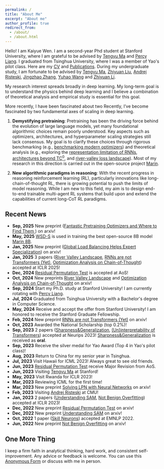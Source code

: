 ```yaml
---
permalink: /
title: "About Me"
excerpt: "About me"
author_profile: true
redirect_from: 
  - /about/
  - /about.html
---
```

Hello! I am Kaiyue Wen. I am a second-year Phd student at Stanford University, where I am grateful to be advised by  [Tengyu Ma](https://ai.stanford.edu/~tengyuma/) and [Percy Liang](https://cs.stanford.edu/~pliang/). I graduated from Tsinghua University, where I was a member of Yao's pilot class. Here are my [CV](https://whenwen.github.io/files/CVofKaiyueWen.pdf) and [Publications](https://scholar.google.com/citations?hl=en&user=oTmQCFUAAAAJ). During my undergraduate study, I am fortunate to be advised by [Tengyu Ma](https://ai.stanford.edu/~tengyuma/), [Zhiyuan Liu](http://nlp.csai.tsinghua.edu.cn/~lzy/), [Andrej Risteski](https://www.andrew.cmu.edu/user/aristesk/), [Jingzhao Zhang](https://sites.google.com/view/jingzhao/home), [Yuhao Wang](https://yuhaow.github.io/) and [Zhiyuan Li](https://ai.stanford.edu/~zhiyuanli/).

My research interest spreads broadly in deep learning. My long-term goal is to understand the physics behind deep learning and I believe a combination of theoretical analysis and empirical study is essential for this goal.

More recently, I have been fascinated about two Recently, I’ve become fascinated by two fundamental axes of scaling in deep learning.

1. **Demystifying pretraining**: Pretraining has been the driving force behind the evolution of large language models, yet many foundational algorithmic choices remain poorly understood. Key aspects such as optimizers, architectures, and hyperparameter scaling strategies still lack consensus. My goal is to clarify these choices through rigorous benchmarking (e.g., [benchmarking modern optimizers](https://arxiv.org/abs/2509.02046)) and theoretical analysis (e.g., exploring the [representation limitation of RNNs](https://arxiv.org/abs/2402.18510), [architectures beyond $\mathrm{TC}^0$](https://arxiv.org/abs/2505.16381), and [river-valley loss landscape](https://arxiv.org/abs/2410.05192)). Most of my research in this direction is carried out in the open-source project [Marin](https://marin.community/).

2. **New algorithmic paradigms in reasoning**: With the recent progress in reasoning reinforcement learning (RL), particularly innovations like long-chain-of-thought RL, there is growing potential to push the limits of model reasoning. While I am new to this field, my aim is to design end-to-end trainable multi-agent RL systems that build upon and extend the capabilities of current long-CoT RL paradigms.








## Recent News


* **Sep, 2025** New preprint ([Fantastic Pretraining Optimizers and Where to Find Them
](https://arxiv.org/abs/2509.02046)) on arxiv! 
* **May, 2025** [WSD-S](https://arxiv.org/abs/2410.05192) is used in training the best open-source 8B model [Marin 8B](https://marin.readthedocs.io/en/latest/reports/marin-8b-retro/).
* **Jan, 2025** New preprint ([Global Load Balancing Helps Expert Specialization](https://arxiv.org/abs/2501.11873)) on arxiv! 
* **Jan, 2025** 3 papers ([River Valley Landscape](https://arxiv.org/abs/2410.05192), [RNNs are not Transformers (Yet)](https://arxiv.org/abs/2402.18510), [Optimization Analysis on Chain-of-Thought](https://arxiv.org/abs/2410.05459)) accepted at ICLR 2025!
* **Dec, 2024** [Residual Permutation Test](https://arxiv.org/abs/2211.16182) is accepted at AoS!
* **Oct, 2024** New preprints [River Valley Landscape](https://arxiv.org/abs/2410.05192) and [Optimization Analysis on Chain-of-Thought](https://arxiv.org/abs/2410.05459) on arxiv!
* **Sep, 2024** Start my Ph.D. study at Stanford University! I am currently rotating with [Percy Liang](https://cs.stanford.edu/~pliang/).
* **Jul, 2024** Graduated from Tsinghua University with a Bachelor's degree in Computer Science. 
* **May, 2024** Receive and accept the offer from Stanford University!  I am honored to receive the Stanford Graduate Fellowship.
* **Feb, 2024** New preprint [RNNs are not Transformers (Yet)](https://arxiv.org/abs/2402.18510) on arxiv!
* **Oct, 2023** Awarded the National Scholarship (top 0.2%)!
* **Sep, 2023** 2 papers ([Sharpness&amp;Generalization](https://arxiv.org/abs/2307.11007), [(Un)interpretability of Transformers](https://openreview.net/forum?id=kaILSVAspn)) accepted at Neurips 2023! [Sharpness&amp;Generalization](https://arxiv.org/abs/2307.11007) is received as **oral**.
* **Sep, 2023** Receive the silver medal for Yao Award (Top 4 in Yao's pilot class)!
* **Aug, 2023** Return to China for my senior year in Tsinghua.
* **Jul, 2023** Visit Hawaii for ICML 2023! Always great to see old friends.
* **Jun, 2023** [Residual Permutation Test](https://arxiv.org/abs/2211.16182) receive Major Revision from AoS.
* **Jun, 2023** Visiting [Tengyu Ma](https://ai.stanford.edu/~tengyuma/) at Stanford!
* **May, 2023** Visit Rwanda for ICLR 2023!
* **Mar, 2023** Reviewing ICML for the first time!
* **Mar, 2023** New preprint [Solving LPN with Neural Networks](https://arxiv.org/abs/2303.07987) on arxiv!
* **Feb, 2023** Visiting [Andrej Risteski](https://www.andrew.cmu.edu/user/aristesk/) at CMU!
* **Jan, 2023** 2 papers ([Understanding SAM](https://arxiv.org/abs/2211.05729), [Not Benign Overfitting](https://arxiv.org/abs/2206.00501)) accepted at ICLR 2023!
* **Dec, 2022** New preprint [Residual Permutation Test](https://arxiv.org/abs/2211.16182) on arxiv!
* **Dec, 2022** New preprint [Understanding SAM](https://arxiv.org/abs/2211.05729) on arxiv!
* **Oct, 2022** 1 paper ([Skill Neurons](https://arxiv.org/abs/2211.07349)) accepted at EMNLP 2022.
* **Jun, 2022** New preprint [Not Benign Overfitting](https://arxiv.org/abs/2206.00501) on arxiv!

## One More Thing

I keep a firm faith in analytical thinking, hard work, and consistent self-improvement. Any advice or feedback is welcome. You can use this [Anonymous Form](https://www.admonymous.co/kaiyue) or discuss with me in person.
